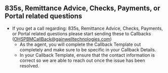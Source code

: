 ## 835s, Remittance Advice, Checks, Payments, or Portal related questions
- If you get a call regarding: 835s, Remittance Advice, Checks, Payments, or Portal related questions please start sending these to Callbacks (OHSPBMCallBack@gainwelltechnologies.com)
  - As the agent, you will complete the Callback Template out completely and make sure to be specific in your Callback Details.
  - In your Callback Template, ensure that the contact information is correct so we are able to reach out once the issue has been resolved.

 

